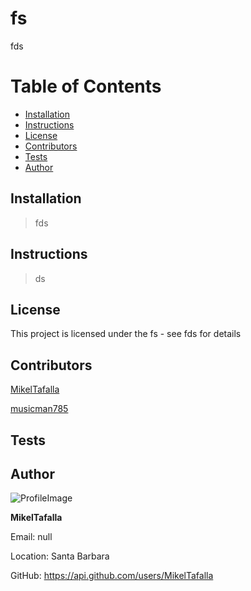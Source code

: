
# fs 
fds

# Table of Contents

* [Installation](#installation)
* [Instructions](#instructions)
* [License](#license)
* [Contributors](#contributors)
* [Tests](#tests)
* [Author](#author)

## Installation
> fds
## Instructions
> ds
## License 
This project is licensed under the fs - see fds for details
## Contributors

[MikelTafalla](http://github.com/MikelTafalla)

[musicman785](http://github.com/musicman785)

## Tests

## Author 

![ProfileImage](https://avatars3.githubusercontent.com/u/61996656?v=4)


**MikelTafalla**

Email: null

Location: Santa Barbara

GitHub: https://api.github.com/users/MikelTafalla

